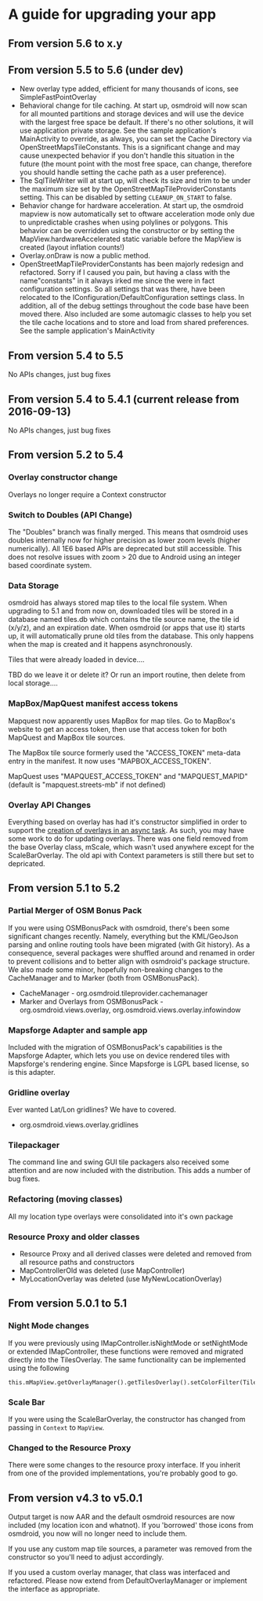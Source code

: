 # A guide for upgrading your app 

## From version 5.6 to x.y

## From version 5.5 to 5.6 (under dev)
 - New overlay type added, efficient for many thousands of icons, see SimpleFastPointOverlay 
 - Behavioral change for tile caching. At start up, osmdroid will now scan for all mounted partitions and storage devices and will use the device with the largest free space be default. If there's no other solutions, it will use application private storage. See the sample application's MainActivity to override, as always, you can set the Cache Directory via OpenStreetMapsTileConstants. This is a significant change and may cause unexpected behavior if you don't handle this situation in the future (the mount point with the most free space, can change, therefore you should handle setting the cache path as a user preference).
 - The SqlTileWriter will at start up, will check its size and trim to be under the maximum size set by the OpenStreetMapTileProviderConstants setting. This can be disabled by setting `CLEANUP_ON_START` to false.
 - Behavior change for hardware acceleration. At start up, the osmdroid mapview is now automatically set to oftware acceleration mode only due to unpredictable crashes when using polylines or polygons. This behavior can be overridden using the constructor or by setting the MapView.hardwareAccelerated static variable before the MapView is created (layout inflation counts!)
 - Overlay.onDraw is now a public method.
 - OpenStreetMapTileProviderConstants has been majorly redesign and refactored. Sorry if I caused you pain, but having a class with the name"constants" in it always irked me since the were in fact configuration settings. So all settings that was there, have been relocated to the IConfiguration/DefaultConfiguration settings class. In addition, all of the debug settings throughout the code base have been moved there. Also included are some automagic classes to help you set the tile cache locations and to store and load from shared preferences. See the sample application's MainActivity

## From version 5.4 to 5.5 
No APIs changes, just bug fixes

## From version 5.4 to 5.4.1 (current release from 2016-09-13)
No APIs changes, just bug fixes

## From version 5.2 to 5.4  

### Overlay constructor change
Overlays no longer require a Context constructor

### Switch to Doubles (API Change)

The "Doubles" branch was finally merged. This means that osmdroid uses doubles internally now for higher precision as lower zoom levels (higher numerically). All 1E6 based APIs are deprecated but still accessible. This does not resolve issues with zoom > 20 due to Android using an integer based coordinate system.

### Data Storage

osmdroid has always stored map tiles to the local file system. When upgrading to 5.1 and from now on, downloaded tiles will be stored in a database named tiles.db which contains the tile source name, the tile id (x/y/z), and an expiration date. When osmdroid (or apps that use it) starts up, it will automatically prune old tiles from the database. This only happens when the map is created and it happens asynchronously.

Tiles that were already loaded in device....

TBD do we leave it or delete it? Or run an import routine, then delete from local storage....

### MapBox/MapQuest manifest access tokens

Mapquest now apparently uses MapBox for map tiles. Go to MapBox's website to get an access token, then use that access token for both MapQuest and MapBox tile sources.

The MapBox tile source formerly used the "ACCESS_TOKEN" meta-data entry in the manifest. It now uses "MAPBOX_ACCESS_TOKEN". 

MapQuest uses "MAPQUEST_ACCESS_TOKEN" and "MAPQUEST_MAPID" (default is "mapquest.streets-mb" if not defined)

### Overlay API Changes
Everything based on overlay has had it's constructor simplified in order to support the [creation of overlays in an async task](https://github.com/osmdroid/osmdroid/pull/373). As such, you may have some work to do for updating overlays. There was one field removed from the base Overlay class, mScale, which wasn't used anywhere except for the ScaleBarOverlay. The old api with Context parameters is still there but set to depricated.

## From version 5.1 to 5.2

### Partial Merger of OSM Bonus Pack

If you were using OSMBonusPack with osmdroid, there's been some significant changes recently. Namely, everything but the KML/GeoJson parsing and online routing tools have been migrated (with Git history). As a consequence, several packages were shuffled around and renamed in order to prevent collisions and to better align with osmdroid's package structure. We also made some minor, hopefully non-breaking changes to the CacheManager and to Marker (both from OSMBonusPack).

* CacheManager - org.osmdroid.tileprovider.cachemanager
* Marker and Overlays from OSMBonusPack - org.osmdroid.views.overlay, org.osmdroid.views.overlay.infowindow

### Mapsforge Adapter and sample app

Included with the migration of OSMBonusPack's capabilities is the Mapsforge Adapter, which lets you use on device rendered tiles with Mapsforge's rendering engine. Since Mapsforge is LGPL based license, so is this adapter.
 
### Gridline overlay

Ever wanted Lat/Lon gridlines? We have to covered.

* org.osmdroid.views.overlay.gridlines

### Tilepackager

The command line and swing GUI tile packagers also received some attention and are now included with the distribution. This adds a number of bug fixes.

### Refactoring (moving classes)

All my location type overlays were consolidated into it's own package

### Resource Proxy and older classes

* Resource Proxy and all derived classes were deleted and removed from all resource paths and constructors
* MapControllerOld was deleted (use MapController)
* MyLocationOverlay was deleted (use MyNewLocationOverlay)

## From version 5.0.1 to 5.1

### Night Mode changes

If you were previously using IMapController.isNightMode or setNightMode or extended IMapController, these functions were removed and migrated directly into the TilesOverlay. The same functionality can be implemented using the following
````
this.mMapView.getOverlayManager().getTilesOverlay().setColorFilter(TilesOverlay.INVERT_COLORS);
````

### Scale Bar

If you were using the ScaleBarOverlay, the constructor has changed from passing in `Context` to `MapView`.


### Changed to the Resource Proxy

There were some changes to the resource proxy interface. If you inherit from one of the provided implementations, you're probably good to go.


## From version v4.3 to v5.0.1
Output target is now AAR and the default osmdroid resources are now included (my location icon and whatnot). If you 'borrowed' those icons from osmdroid, you now will no longer need to include them.

If you use any custom map tile sources, a parameter was removed from the constructor so you'll need to adjust accordingly.

If you used a custom overlay manager, that class was interfaced and refactored. Please now extend from DefaultOverlayManager or implement the interface as appropriate.